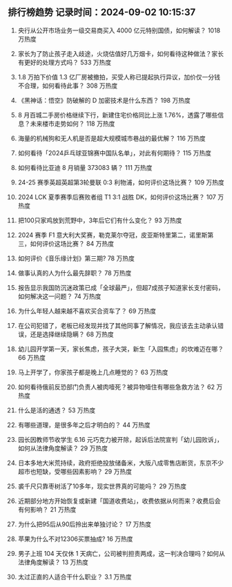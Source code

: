 
## 排行榜趋势 记录时间：2024-09-02 10:15:37
  
  1. 央行从公开市场业务一级交易商买入 4000 亿元特别国债，如何解读？ 1018 万热度
    
  2. 家长为了防止孩子走入歧途，火烧估值好几万烟卡，如何看待这种做法？家长有更好的处理方式吗？ 533 万热度
    
  3. 1.8 万拍下价值 1.3 亿厂房被撤拍，买受人称已提起执行异议，加价仅一分钱不合理，如何看待此事？ 308 万热度
    
  4. 《黑神话：悟空》防破解的 D 加密技术是什么东西？ 198 万热度
    
  5. 8 月百城二手房价格继续下行，新建住宅价格同比上涨 1.76%，透露了哪些信息？未来楼市走势如何？ 118 万热度
    
  6. 海量的机械狗和无人机是否是超大规模城市巷战的最优解？ 116 万热度
    
  7. 如何看待「2024乒乓球亚锦赛中国队名单」，对此有何期待？ 115 万热度
    
  8. 如何看待比亚迪 8 月销量 373083 辆？ 111 万热度
    
  9. 24-25 赛季英超英超第3轮曼联 0:3 利物浦，如何评价这场比赛？ 109 万热度
    
  10. 2024 LCK 夏季赛季后赛败者组 T1 3:1 战胜 DK，如何评价这场比赛？ 107 万热度
    
  11. 把100只家鸡放到荒野中，3年后它们有什么变化？ 93 万热度
    
  12. 2024 赛季 F1 意大利大奖赛，勒克莱尔夺冠，皮亚斯特里第二，诺里斯第三，如何评价这场比赛？ 84 万热度
    
  13. 如何评价《音乐缘计划》第三期? 78 万热度
    
  14. 做事认真的人为什么最先辞职？ 78 万热度
    
  15. 报告显示我国防沉迷政策已成「全球最严」，但超7成孩子知道家长支付密码，如何解决这一问题？ 74 万热度
    
  16. 为什么年轻人越来越不喜欢买合资车了？ 69 万热度
    
  17. 在公司犯错了，老板已经发现并找了其他同事了解情况，我应该去主动承认错误，还是选择继续隐瞒？ 68 万热度
    
  18. 幼儿园开学第一天，家长焦虑，孩子大哭，新生「入园焦虑」的坎难迈在哪？ 66 万热度
    
  19. 马上开学了，你家孩子都是晚上几点睡觉的？ 63 万热度
    
  20. 如何看待俄前反恐部门负责人被肉噎死？被异物噎住有哪些急救方法？ 62 万热度
    
  21. 什么是活的通透？ 53 万热度
    
  22. 有哪些道理，是很多年之后才明白的？ 44 万热度
    
  23. 园长因教师节收学生 6.16 元巧克力被开除，起诉后法院宣判「幼儿园败诉」，如何从法律角度解读？ 29 万热度
    
  24. 日本多地大米荒持续，政府拒绝投放储备米，大阪八成零售店断货，东京不少超市也短缺，受哪些因素影响？ 29 万热度
    
  25. 裘千尺只靠枣树活了10多年，现实世界真的可能吗？ 29 万热度
    
  26. 近期部分地方开始恢复或新建「国道收费站」，收费依据从何而来？收费后会有何影响？ 21 万热度
    
  27. 为什么把95后从90后拎出来单独讨论？ 17 万热度
    
  28. 苹果为什么不对12306买票抽成? 16 万热度
    
  29. 男子上班 104 天仅休 1 天病亡，公司被判担责两成，这一判决合理吗？如何从法律角度解读？ 13 万热度
    
  30. 太过正直的人适合干什么职业？ 3.1 万热度
    